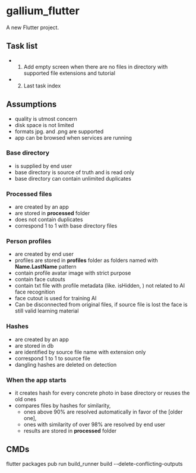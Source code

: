 # gallium_flutter

A new Flutter project.

## Task list

* 1. Add empty screen when there are no files in directory with supported file extensions and tutorial  
* 2. Last task index

## Assumptions

* quality is utmost concern
* disk space is not limited
* formats jpg. and .png are supported
* app can be browsed when services are running

### Base directory

* is supplied by end user
* base directory is source of truth and is read only
* base directory can contain unlimited duplicates

### Processed files

* are created by an app
* are stored in **processed** folder
* does not contain duplicates
* correspond 1 to 1 with base directory files

### Person profiles

* are created by end user
* profiles are stored in **profiles** folder as folders named with **Name.LastName** pattern
* contain profile avatar image with strict purpose
* contain face cutouts
* contain txt file with profile metadata (like. isHidden, ) not related to AI face recognition
* face cutout is used for training AI
* Can be disconnected from original files, if source file is lost the face is still valid learning material

### Hashes

* are created by an app
* are stored in db
* are identified by source file name with extension only
* correspond 1 to 1 to source file
* dangling hashes are deleted on detection

### When the app starts

* it creates hash for every concrete photo in base directory or reuses the old ones
* compares files by hashes for similarity,
  * ones above 90% are resolved automatically in favor of the [older one],
  * ones with similarity of over 98% are resolved by end user
  * results are stored in **processed** folder

## CMDs

flutter packages pub run build_runner build --delete-conflicting-outputs
